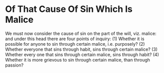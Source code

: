 # Of That Cause Of Sin Which Is Malice

We must now consider the cause of sin on the part of the will, viz. malice: and under this head there are four points of inquiry:
(1) Whether it is possible for anyone to sin through certain malice, i.e. purposely?
(2) Whether everyone that sins through habit, sins through certain malice?
(3) Whether every one that sins through certain malice, sins through habit?
(4) Whether it is more grievous to sin through certain malice, than through passion?